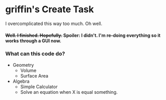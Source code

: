 # griffin's Create Task
I overcomplicated this way too much. Oh well.


#### ~~Well. I finished. Hopefully.~~ Spoiler: I didn't. I'm re-doing everything so it works through a GUI now.

### What can this code do?
* Geometry
   * Volume
   * Surface Area
* Algebra
   * Simple Calculator
   * Solve an equation when X is equal something. 

